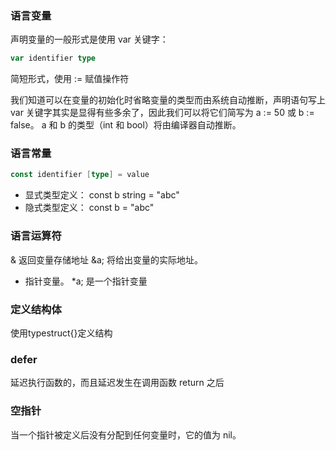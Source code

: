 ### 语言变量
声明变量的一般形式是使用 var 关键字：
```go
var identifier type
```
简短形式，使用 := 赋值操作符

我们知道可以在变量的初始化时省略变量的类型而由系统自动推断，声明语句写上 var 关键字其实是显得有些多余了，因此我们可以将它们简写为 a := 50 或 b := false。
a 和 b 的类型（int 和 bool）将由编译器自动推断。
### 语言常量
```go
const identifier [type] = value
```
- 显式类型定义： const b string = "abc"
- 隐式类型定义： const b = "abc"
### 语言运算符
&	返回变量存储地址	  &a; 将给出变量的实际地址。
*	指针变量。	        *a; 是一个指针变量
### 定义结构体
使用type<Name>struct{}定义结构
### defer
延迟执行函数的，而且延迟发生在调用函数 return 之后
### 空指针
当一个指针被定义后没有分配到任何变量时，它的值为 nil。